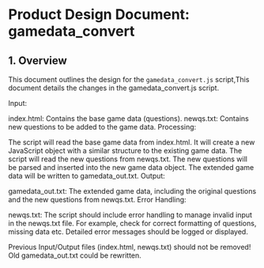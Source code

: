 # Product Design Document: gamedata_convert

## 1. Overview 

This document outlines the design for the `gamedata_convert.js` script,This document details the changes in the gamedata_convert.js script.

Input:

index.html: Contains the base game data (questions).
newqs.txt: Contains new questions to be added to the game data.
Processing:

The script will read the base game data from index.html.
It will create a new JavaScript object with a similar structure to the existing game data.
The script will read the new questions from newqs.txt.
The new questions will be parsed and inserted into the new game data object.
The extended game data will be written to gamedata_out.txt.
Output:

gamedata_out.txt: The extended game data, including the original questions and the new questions from newqs.txt.
Error Handling:

newqs.txt: The script should include error handling to manage invalid input in the newqs.txt file. For example, check for correct formatting of questions, missing data etc. Detailed error messages should be logged or displayed.

Previous Input/Output files (index.html, newqs.txt) should not be removed! Old gamedata_out.txt could be rewritten.